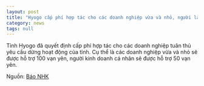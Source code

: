 ```yaml
---
layout: post
title: "Hyogo cấp phí hợp tác cho các doanh nghiệp vừa và nhỏ, người làm kinh doanh cá nhân tuân theo yêu cầu dừng hoạt động"
category: news
tags: null
---
```

Tỉnh Hyogo đã quyết định cấp phí hợp tác cho các doanh nghiệp tuân thủ yêu cầu dừng hoạt động của tỉnh. Cụ thể là các doanh nghiệp vừa và nhỏ sẽ được hỗ trợ 100 vạn yên, người kinh doanh cá nhân sẽ được hỗ trợ 50 vạn yên.

Nguồn: [Báo NHK](https://www3.nhk.or.jp/news/html/20200417/k10012392731000.html?utm_int=news-new_contents_list-items_006)